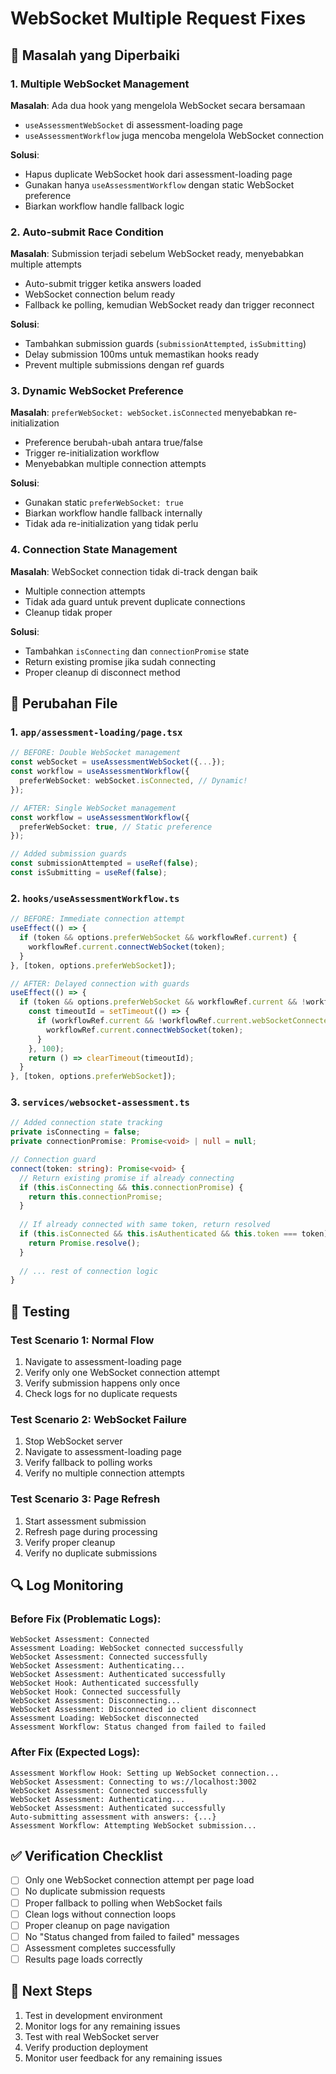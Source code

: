 # WebSocket Multiple Request Fixes

## 🚨 Masalah yang Diperbaiki

### 1. Multiple WebSocket Management
**Masalah**: Ada dua hook yang mengelola WebSocket secara bersamaan
- `useAssessmentWebSocket` di assessment-loading page
- `useAssessmentWorkflow` juga mencoba mengelola WebSocket connection

**Solusi**: 
- Hapus duplicate WebSocket hook dari assessment-loading page
- Gunakan hanya `useAssessmentWorkflow` dengan static WebSocket preference
- Biarkan workflow handle fallback logic

### 2. Auto-submit Race Condition
**Masalah**: Submission terjadi sebelum WebSocket ready, menyebabkan multiple attempts
- Auto-submit trigger ketika answers loaded
- WebSocket connection belum ready
- Fallback ke polling, kemudian WebSocket ready dan trigger reconnect

**Solusi**:
- Tambahkan submission guards (`submissionAttempted`, `isSubmitting`)
- Delay submission 100ms untuk memastikan hooks ready
- Prevent multiple submissions dengan ref guards

### 3. Dynamic WebSocket Preference
**Masalah**: `preferWebSocket: webSocket.isConnected` menyebabkan re-initialization
- Preference berubah-ubah antara true/false
- Trigger re-initialization workflow
- Menyebabkan multiple connection attempts

**Solusi**:
- Gunakan static `preferWebSocket: true`
- Biarkan workflow handle fallback internally
- Tidak ada re-initialization yang tidak perlu

### 4. Connection State Management
**Masalah**: WebSocket connection tidak di-track dengan baik
- Multiple connection attempts
- Tidak ada guard untuk prevent duplicate connections
- Cleanup tidak proper

**Solusi**:
- Tambahkan `isConnecting` dan `connectionPromise` state
- Return existing promise jika sudah connecting
- Proper cleanup di disconnect method

## 📝 Perubahan File

### 1. `app/assessment-loading/page.tsx`
```typescript
// BEFORE: Double WebSocket management
const webSocket = useAssessmentWebSocket({...});
const workflow = useAssessmentWorkflow({
  preferWebSocket: webSocket.isConnected, // Dynamic!
});

// AFTER: Single WebSocket management
const workflow = useAssessmentWorkflow({
  preferWebSocket: true, // Static preference
});

// Added submission guards
const submissionAttempted = useRef(false);
const isSubmitting = useRef(false);
```

### 2. `hooks/useAssessmentWorkflow.ts`
```typescript
// BEFORE: Immediate connection attempt
useEffect(() => {
  if (token && options.preferWebSocket && workflowRef.current) {
    workflowRef.current.connectWebSocket(token);
  }
}, [token, options.preferWebSocket]);

// AFTER: Delayed connection with guards
useEffect(() => {
  if (token && options.preferWebSocket && workflowRef.current && !workflowRef.current.webSocketConnected) {
    const timeoutId = setTimeout(() => {
      if (workflowRef.current && !workflowRef.current.webSocketConnected) {
        workflowRef.current.connectWebSocket(token);
      }
    }, 100);
    return () => clearTimeout(timeoutId);
  }
}, [token, options.preferWebSocket]);
```

### 3. `services/websocket-assessment.ts`
```typescript
// Added connection state tracking
private isConnecting = false;
private connectionPromise: Promise<void> | null = null;

// Connection guard
connect(token: string): Promise<void> {
  // Return existing promise if already connecting
  if (this.isConnecting && this.connectionPromise) {
    return this.connectionPromise;
  }
  
  // If already connected with same token, return resolved
  if (this.isConnected && this.isAuthenticated && this.token === token) {
    return Promise.resolve();
  }
  
  // ... rest of connection logic
}
```

## 🧪 Testing

### Test Scenario 1: Normal Flow
1. Navigate to assessment-loading page
2. Verify only one WebSocket connection attempt
3. Verify submission happens only once
4. Check logs for no duplicate requests

### Test Scenario 2: WebSocket Failure
1. Stop WebSocket server
2. Navigate to assessment-loading page
3. Verify fallback to polling works
4. Verify no multiple connection attempts

### Test Scenario 3: Page Refresh
1. Start assessment submission
2. Refresh page during processing
3. Verify proper cleanup
4. Verify no duplicate submissions

## 🔍 Log Monitoring

### Before Fix (Problematic Logs):
```
WebSocket Assessment: Connected
Assessment Loading: WebSocket connected successfully
WebSocket Assessment: Connected successfully
WebSocket Assessment: Authenticating...
WebSocket Assessment: Authenticated successfully
WebSocket Hook: Authenticated successfully
WebSocket Hook: Connected successfully
WebSocket Assessment: Disconnecting...
WebSocket Assessment: Disconnected io client disconnect
Assessment Loading: WebSocket disconnected
Assessment Workflow: Status changed from failed to failed
```

### After Fix (Expected Logs):
```
Assessment Workflow Hook: Setting up WebSocket connection...
WebSocket Assessment: Connecting to ws://localhost:3002
WebSocket Assessment: Connected successfully
WebSocket Assessment: Authenticating...
WebSocket Assessment: Authenticated successfully
Auto-submitting assessment with answers: {...}
Assessment Workflow: Attempting WebSocket submission...
```

## ✅ Verification Checklist

- [ ] Only one WebSocket connection attempt per page load
- [ ] No duplicate submission requests
- [ ] Proper fallback to polling when WebSocket fails
- [ ] Clean logs without connection loops
- [ ] Proper cleanup on page navigation
- [ ] No "Status changed from failed to failed" messages
- [ ] Assessment completes successfully
- [ ] Results page loads correctly

## 🚀 Next Steps

1. Test in development environment
2. Monitor logs for any remaining issues
3. Test with real WebSocket server
4. Verify production deployment
5. Monitor user feedback for any remaining issues
